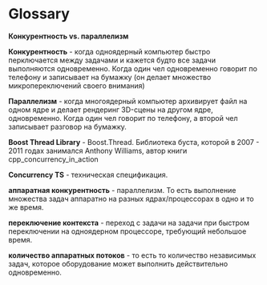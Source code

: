 # Glossary

**Конкурентность vs. параллелизм**

**Конкурентность** - когда одноядерный компьютер быстро перключается между задачами и кажется будто все задачи выполняются одновременно. Когда один чел одновременно говорит по телефону и записывает на бумажку (он делает множество микропереключений своего внимания)

**Параллелизм** - когда многоядерный компьютер архивирует файл на одном ядре и делает рендеринг 3D-сцены на другом ядре, одновременно. Когда один чел говорит по телефону, а второй чел записывает разговор на бумажку.

**Boost Thread Library** - Boost.Thread. Библиотека буста, которой в 2007 - 2011 годах занимался Anthony Williams, автор книги cpp_concurrency_in_action

**Concurrency TS** - техническая спецификация. 

**аппаратная конкурентность** - параллелизм. То есть выполнение множества задач аппаратно на разных ядрах/процессорах в одно и то же время.

**переключение контекста** - переход с задачи на задачи при быстром переключении на одноядерном процессоре, требующий небольшое время.

**количество аппаратных потоков** - то есть то количество независимых задач, которое оборудование может выполнить действительно одновременно.
